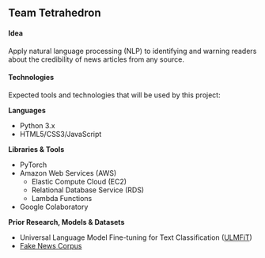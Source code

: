 ## Team Tetrahedron

#### Idea

Apply natural language processing (NLP) to identifying and warning readers about the credibility of news articles from any source.

#### Technologies

Expected tools and technologies that will be used by this project:

**Languages**
- Python 3.x
- HTML5/CSS3/JavaScript

**Libraries & Tools**
- PyTorch
- Amazon Web Services (AWS)
  - Elastic Compute Cloud (EC2)
  - Relational Database Service (RDS)
  - Lambda Functions
- Google Colaboratory

**Prior Research, Models & Datasets**
- Universal Language Model Fine-tuning for Text Classification ([ULMFiT](https://arxiv.org/pdf/1801.06146.pdf "ULMFiT Paper"))
- [Fake News Corpus](https://github.com/several27/FakeNewsCorpus "FakeNewsCorpus repository")
